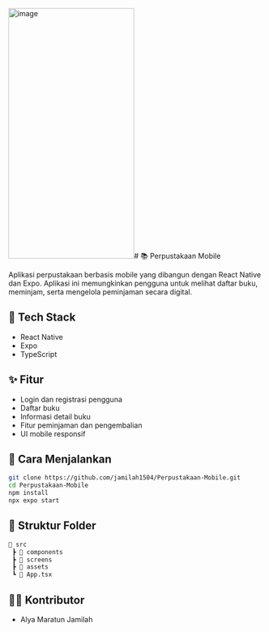 <img width="248" height="494" alt="image" src="https://github.com/user-attachments/assets/fd283960-8fd5-442c-bf53-24df1a1f21a4" /># 📚 Perpustakaan Mobile

Aplikasi perpustakaan berbasis mobile yang dibangun dengan React Native dan Expo. Aplikasi ini memungkinkan pengguna untuk melihat daftar buku, meminjam, serta mengelola peminjaman secara digital.

## 🔧 Tech Stack

- React Native
- Expo
- TypeScript

## ✨ Fitur

- Login dan registrasi pengguna
- Daftar buku
- Informasi detail buku
- Fitur peminjaman dan pengembalian
- UI mobile responsif

## 🚀 Cara Menjalankan

```bash
git clone https://github.com/jamilah1504/Perpustakaan-Mobile.git
cd Perpustakaan-Mobile
npm install
npx expo start
```

## 📂 Struktur Folder

```txt
📁 src
 ┣ 📁 components
 ┣ 📁 screens
 ┣ 📁 assets
 ┗ 📜 App.tsx
```

## 🙋‍♀️ Kontributor

- Alya Maratun Jamilah
